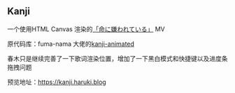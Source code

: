## Kanji

一个使用HTML Canvas 渲染的[「命に嫌われている」](https://youtu.be/0HYm60Mjm0k) MV

原代码库：fuma-nama 大佬的[kanji-animated](https://github.com/fuma-nama/kanji-animated)

春木只是继续完善了一下歌词渲染位置，增加了一下黑白模式和快捷键以及进度条拖拽问题

预览地址：https://kanji.haruki.blog
